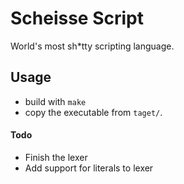 # Scheisse Script
World's most sh*tty scripting language.

## Usage
- build with `make`
- copy the executable from `taget/`.

#### Todo
- Finish the lexer
- Add support for literals to lexer
